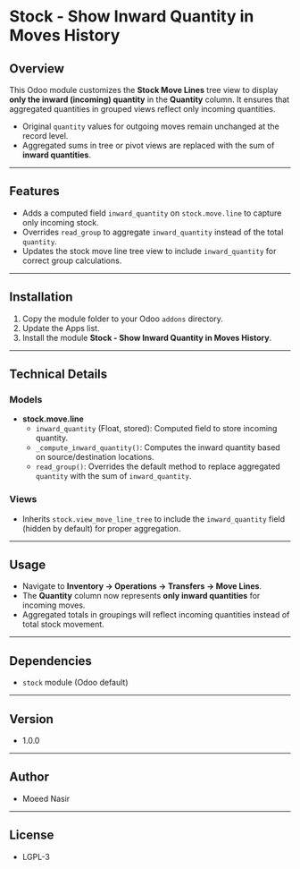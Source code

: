 # Stock - Show Inward Quantity in Moves History

## Overview

This Odoo module customizes the **Stock Move Lines** tree view to display **only the inward (incoming) quantity** in the **Quantity** column. It ensures that aggregated quantities in grouped views reflect only incoming quantities.

- Original `quantity` values for outgoing moves remain unchanged at the record level.
- Aggregated sums in tree or pivot views are replaced with the sum of **inward quantities**.

---

## Features

- Adds a computed field `inward_quantity` on `stock.move.line` to capture only incoming stock.
- Overrides `read_group` to aggregate `inward_quantity` instead of the total `quantity`.
- Updates the stock move line tree view to include `inward_quantity` for correct group calculations.

---

## Installation

1. Copy the module folder to your Odoo `addons` directory.
2. Update the Apps list.
3. Install the module **Stock - Show Inward Quantity in Moves History**.

---

## Technical Details

### Models

- **stock.move.line**
  - `inward_quantity` (Float, stored): Computed field to store incoming quantity.
  - `_compute_inward_quantity()`: Computes the inward quantity based on source/destination locations.
  - `read_group()`: Overrides the default method to replace aggregated `quantity` with the sum of `inward_quantity`.

### Views

- Inherits `stock.view_move_line_tree` to include the `inward_quantity` field (hidden by default) for proper aggregation.

---

## Usage

- Navigate to **Inventory → Operations → Transfers → Move Lines**.
- The **Quantity** column now represents **only inward quantities** for incoming moves.
- Aggregated totals in groupings will reflect incoming quantities instead of total stock movement.

---

## Dependencies

- `stock` module (Odoo default)

---

## Version

- 1.0.0

---

## Author

- Moeed Nasir

---

## License

- LGPL-3
